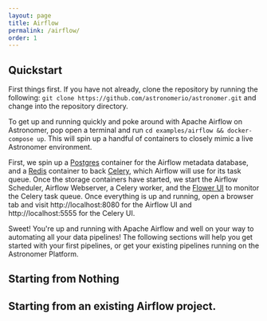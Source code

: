 ```yaml
---
layout: page
title: Airflow
permalink: /airflow/
order: 1
---
```


## Quickstart
First things first. If you have not already, clone the repository by running the following: `git clone https://github.com/astronomerio/astronomer.git` and change into the repository directory.

To get up and running quickly and poke around with Apache Airflow on Astronomer, pop open a terminal and run `cd examples/airflow && docker-compose up`. This will spin up a handful of containers to closely mimic a live Astronomer environment.

First, we spin up a [Postgres](https://www.postgresql.org/) container for the Airflow metadata database, and a [Redis](https://redis.io/) container to back [Celery](http://www.celeryproject.org/), which Airflow will use for its task queue. Once the storage containers have started, we start the Airflow Scheduler, Airflow Webserver, a Celery worker, and the [Flower UI](http://flower.readthedocs.io/en/latest/) to monitor the Celery task queue. Once everything is up and running, open a browser tab and visit http://localhost:8080 for the Airflow UI and http://localhost:5555 for the Celery UI.

Sweet! You're up and running with Apache Airflow and well on your way to automating all your data pipelines! The following sections will help you get started with your first pipelines, or get your existing pipelines running on the Astronomer Platform.

## Starting from Nothing

## Starting from an existing Airflow project.